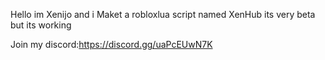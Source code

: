 


Hello im Xenijo and i Maket a robloxlua script named XenHub its very beta but its working 



Join my discord:https://discord.gg/uaPcEUwN7K     
